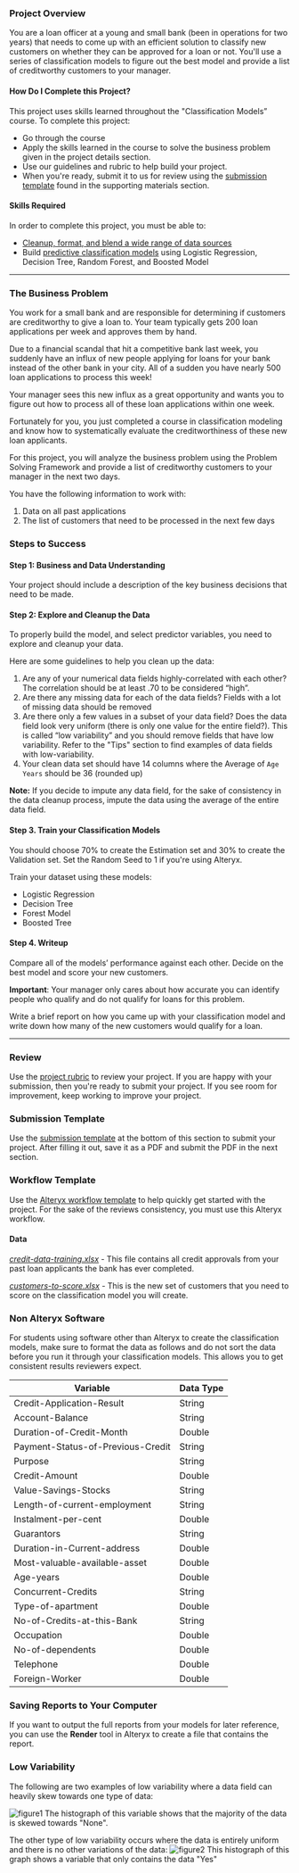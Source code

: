 ### Project Overview

You are a loan officer at a young and small bank (been in operations for two years)  that needs to come up with an efficient solution to classify new customers on whether they can be approved for a loan or not. You'll use a series of classification models to figure out the best model and provide a list of creditworthy customers to your manager.

#### How Do I Complete this Project?

This project uses skills learned throughout the "Classification Models” course. To complete this project:

* Go through the course
* Apply the skills learned in the course to solve the business problem given in the project details section. 
* Use our guidelines and rubric to help build your project.
* When you're ready, submit it to us for review using the [submission template](https://d17h27t6h515a5.cloudfront.net/topher/2016/October/5813c490_submissiontemplate/submissiontemplate.docx) found in the supporting materials section.

#### Skills Required

In order to complete this project, you must be able to:

* [Cleanup, format, and blend a wide range of data sources](https://classroom.udacity.com/nanodegrees/nd008/parts/8d60a887-d4c1-4b0e-8873-b2f36435eb39/modules/02fced8d-a971-42d8-ac97-36dc1c3afa02/lessons/62614c2d-0e8c-45e6-a225-cdc34495e911/concepts/b0f78516-4751-4c5b-86f3-5b1fe98e6571)
* Build [predictive classification models](https://classroom.udacity.com/nanodegrees/nd008/parts/11a7bf4c-2b69-47f3-9aec-108ce847f855/modules/1387d737-aa16-4a50-9c00-00ef7bc1588d/lessons/de52cb73-d4fe-4c96-be0f-fa0b9ee15975/concepts/448ec6da-96ff-40d3-8675-8cb8fa0bd9a2#) using Logistic Regression, Decision Tree, Random Forest, and Boosted Model

--------

### The Business Problem

You work for a small bank and are responsible for determining if customers are creditworthy to give a loan to. Your team typically gets 200 loan applications per week and approves them by hand. 

Due to a financial scandal that hit a competitive bank last week, you suddenly have an influx of new people applying for loans for your bank instead of the other bank in your city. All of a sudden you have nearly 500 loan applications to process this week!

Your manager sees this new influx as a great opportunity and wants you to figure out how to process all of these loan applications within one week. 

Fortunately for you, you just completed a course in classification modeling and know how to systematically evaluate the creditworthiness of these new loan applicants.

For this project, you will analyze the business problem using the Problem Solving Framework and provide a list of creditworthy customers to your manager in the next two days.

You have the following information to work with:

1. Data on all past applications
2. The list of customers that need to be processed in the next few days

### Steps to Success

#### Step 1: Business and Data Understanding

Your project should include a description of the key business decisions that need to be made.

#### Step 2: Explore and Cleanup the Data

To properly build the model, and select predictor variables, you need to explore and cleanup your data.

Here are some guidelines to help you clean up the data:

1. Are any of your numerical data fields highly-correlated with each other? The correlation should be at least .70 to be considered “high”.
2. Are there any missing data for each of the data fields? Fields with a lot of missing data should be removed
3. Are there only a few values in a subset of your data field? Does the data field look very uniform (there is only one value for the entire field?). This is called “low variability” and you should remove fields that have low variability. Refer to the "Tips" section to find examples of data fields with low-variability.
4. Your clean data set should have 14 columns where the Average of `Age Years` should be 36 (rounded up)

**Note:** If you decide to impute any data field, for the sake of consistency in the data cleanup process, impute the data using the average of the entire data field.

#### Step 3. Train your Classification Models

You should choose 70% to create the Estimation set and 30% to create the Validation set. Set the Random Seed to 1 if you're using Alteryx.

Train your dataset using these models:

* Logistic Regression
* Decision Tree
* Forest Model
* Boosted Tree

#### Step 4. Writeup

Compare all of the models’ performance against each other. Decide on the best model and score your new customers. 

**Important**: Your manager only cares about how accurate you can identify people who qualify and do not qualify for loans for this problem.

Write a brief report on how you came up with your classification model and write down how many of the new customers would qualify for a loan.


-----------

### Review

Use the [project rubric](https://review.udacity.com/#!/rubrics/265/view) to review your project. If you are happy with your submission, then you're ready to submit your project. If you see room for improvement, keep working to improve your project.

### Submission Template

Use the [submission template](https://d17h27t6h515a5.cloudfront.net/topher/2016/October/5813c490_submissiontemplate/submissiontemplate.docx) at the bottom of this section to submit your project.  After filling it out, save it as a PDF and submit the PDF in the next section.

### Workflow Template

Use the [Alteryx workflow template](https://d17h27t6h515a5.cloudfront.net/topher/2016/October/57fd7d22_project-template/project-template.yxmd) to help quickly get started with the project. For the sake of the reviews consistency, you must use this Alteryx workflow.

#### Data

*[credit-data-training.xlsx](https://d17h27t6h515a5.cloudfront.net/topher/2016/October/57fd7d05_credit-data-training/credit-data-training.xlsx)* - This file contains all credit approvals from your past loan applicants the bank has ever completed.

*[customers-to-score.xlsx](https://d17h27t6h515a5.cloudfront.net/topher/2016/October/57fd7d13_customers-to-score/customers-to-score.xlsx)* - This is the new set of customers that you need to score on the classification model you will create.

### Non Alteryx Software

For students using software other than Alteryx to create the classification models, make sure to format the data as follows and do not sort the data before you run it through your classification models. This allows you to get consistent results reviewers expect.

| Variable                  | Data Type |
|---------------------------|-----------|
| Credit-Application-Result | String    |
|Account-Balance	|String|
|Duration-of-Credit-Month |	Double|
|Payment-Status-of-Previous-Credit	|String|
|Purpose	|String|
|Credit-Amount	|Double|
|Value-Savings-Stocks|	String|
|Length-of-current-employment|	String|
|Instalment-per-cent	|Double|
|Guarantors|	String|
|Duration-in-Current-address	|Double|
|Most-valuable-available-asset|	Double|
|Age-years	|Double|
|Concurrent-Credits	|String|
|Type-of-apartment	|Double|
|No-of-Credits-at-this-Bank	|String|
|Occupation|	Double|
|No-of-dependents	|Double|
|Telephone	|Double|
|Foreign-Worker	|Double|


### Saving Reports to Your Computer

If you want to output the full reports from your models for later reference, you can use the **Render** tool in Alteryx to create a file that contains the report. 

### Low Variability

The following are two examples of low variability where a data field can heavily skew towards one type of data:

![figure1](https://d17h27t6h515a5.cloudfront.net/topher/2016/August/57b3a670_low-variability-skew/low-variability-skew.png)
The histograph of this variable shows that the majority of the data is skewed towards "None".

The other type of low variability occurs where the data is entirely uniform and there is no other variations of the data:
![figure2](https://d17h27t6h515a5.cloudfront.net/topher/2016/August/57b3a76b_low-variability-no-othervariables/low-variability-no-othervariables.png)
This histograph of this graph shows a variable that only contains the data "Yes"
